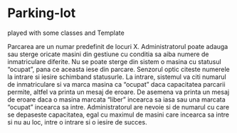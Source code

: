 # Parking-lot
played with some classes and Template


Parcarea are un numar predefinit de locuri X.
Administratorul poate adauga sau sterge oricate masini din gestiune cu conditia sa aiba numere de inmatriculare diferite.
Nu se poate sterge din sistem o masina cu statusul “ocupat”, pana ce aceasta iese din parcare.
Senzorul optic citeste numerele la intrare si iesire schimband statusurle.
La intrare, sistemul va citi numarul de inmatriculare si va marca masina ca “ocupat” daca capacitatea parcarii permite, altfel va printa un mesaj de eroare.
De asemena va printa un mesaj de eroare daca o masina marcata “liber” incearca sa iasa sau una marcata “ocupat” incearca sa intre.
Administratorul are nevoie si de numarul cu care se depaseste capacitatea, egal cu maximul de masini care incearca sa intre si nu au loc, intre o intrare si o iesire de succes.
